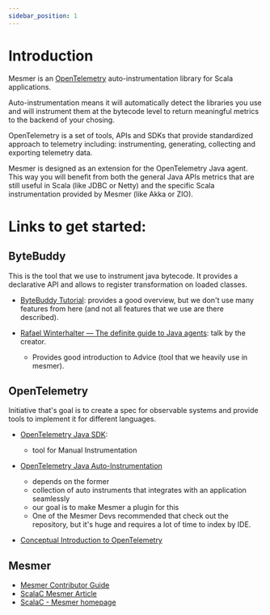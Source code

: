 ```yaml
---
sidebar_position: 1
---
```


# Introduction

Mesmer is an [OpenTelemetry](https://opentelemetry.io/) auto-instrumentation library for Scala applications.

Auto-instrumentation means it will automatically detect the libraries you use and will instrument them at the bytecode level to return meaningful metrics to the backend of your chosing.

OpenTelemetry is a set of tools, APIs and SDKs that provide standardized approach to telemetry including: instrumenting, generating, collecting and exporting telemetry data.

Mesmer is designed as an extension for the OpenTelemetry Java agent. This way you will benefit from both the general Java APIs metrics that are still useful in Scala (like JDBC or Netty) and the specific Scala instrumentation provided by Mesmer (like Akka or ZIO).

# Links to get started:

## ByteBuddy
This is the tool that we use to instrument java bytecode. It provides a declarative API and allows to register transformation on loaded classes.

* [ByteBuddy Tutorial](https://bytebuddy.net/#/tutorial): provides a good overview, but we don't use many features from here (and not all features that we use are there described).

* [Rafael Winterhalter — The definite guide to Java agents](https://www.youtube.com/watch?v=OF3YFGZcQkg): talk by the creator. 
    * Provides good introduction to Advice (tool that we heavily use in mesmer).


## OpenTelemetry
Initiative that's goal is to create a spec for observable systems and provide tools to implement it for different languages.

* [OpenTelemetry Java SDK](https://github.com/open-telemetry/opentelemetry-java):
    * tool for Manual Instrumentation
* [OpenTelemetry Java Auto-Instrumentation](https://github.com/open-telemetry/opentelemetry-java-instrumentation)
    * depends on the former
    * collection of auto instruments that integrates with an application seamlessly
    * our goal is to make Mesmer a plugin for this
    * One of the Mesmer Devs recommended that check out the repository, but it's huge and requires a lot of time to index by IDE.

* [Conceptual Introduction to OpenTelemetry](https://www.youtube.com/watch?v=DbaO0Xxv34c)


## Mesmer
* [Mesmer Contributor Guide](https://github.com/ScalaConsultants/mesmer/blob/main/CONTRIBUTORS.md)
* [ScalaC Mesmer Article](https://scalac.io/blog/the-opentelemetry-mesmer-duo-state-of-the-mesmer-project/)
* [ScalaC - Mesmer homepage](https://scalac.io/mesmer-opentelemetry-extension/)

